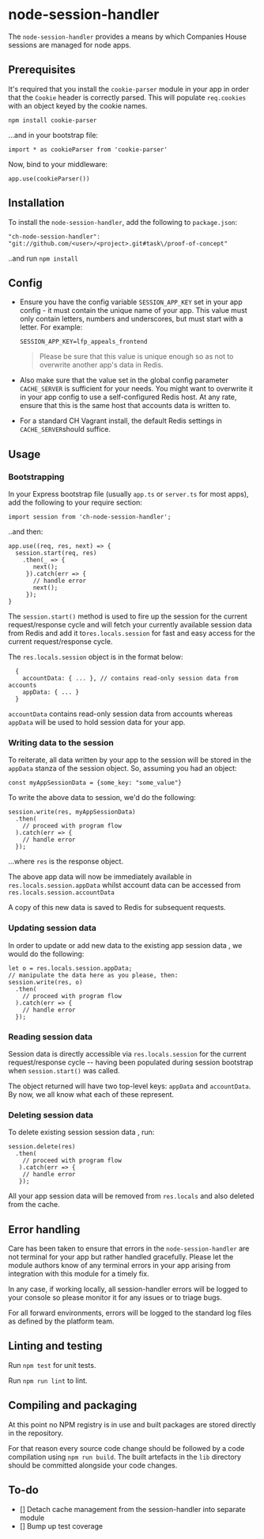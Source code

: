 

# node-session-handler

The `node-session-handler` provides a means by which Companies House sessions are managed for node apps.

## Prerequisites

It's required that you install the `cookie-parser` module in your app in order that the `Cookie` header is correctly parsed.  This will populate `req.cookies` with an object keyed by the cookie names.

```
npm install cookie-parser
```
...and in your bootstrap file:

```$typescript
import * as cookieParser from 'cookie-parser'
```
Now, bind to your middleware:
```
app.use(cookieParser())
```

## Installation

To install the `node-session-handler`, add the following to `package.json`:

```$json
"ch-node-session-handler": "git://github.com/<user>/<project>.git#task\/proof-of-concept"
```

..and run `npm install`

## Config

- Ensure you have the config variable `SESSION_APP_KEY` set in your app config - it must contain the unique name of your app. This value must only contain letters, numbers and underscores, but must start with a letter. For example:
	```
	SESSION_APP_KEY=lfp_appeals_frontend
	```
	>Please be sure that this value is unique enough so as not to overwrite another app's data in Redis.

- Also make sure that the value set in the global config parameter `CACHE_SERVER` is sufficient for your needs. You might want to overwrite it in your app config to use a self-configured Redis host. At any rate, ensure that this is the same host that accounts data is written to.
- For a standard CH Vagrant install, the default Redis settings in `CACHE_SERVER`should suffice.

## Usage

### Bootstrapping

In your Express bootstrap file (usually `app.ts` or `server.ts` for most apps), add the following to your require section:
```
import session from 'ch-node-session-handler';
```

..and then:

```
app.use((req, res, next) => {
  session.start(req, res)
    .then(_ => {
       next();
     }).catch(err => {
       // handle error
       next();
     });
}
```

The `session.start()` method is used to fire up the session for the current request/response cycle and will fetch your currently available session data from Redis and add it to`res.locals.session` for fast and easy access for the current request/response cycle.

The `res.locals.session` object is in the format below:

```
  {
    accountData: { ... }, // contains read-only session data from accounts
    appData: { ... }
  }
```

`accountData` contains read-only session data from accounts whereas `appData` will be used to hold session data for your app.

### Writing data to the session

To reiterate, all data written by your app to the session will be stored in the `appData` stanza of the session object. So, assuming you  had an object:

```
const myAppSessionData = {some_key: "some_value"}
```

To write the above data to session, we'd do the following:
```
session.write(res, myAppSessionData)
  .then(
    // proceed with program flow
  ).catch(err => {
    // handle error
  });
```
...where `res` is the response object.

The above app data will now be immediately available in `res.locals.session.appData` whilst account data can be accessed from `res.locals.session.accountData`

A copy of this new data is saved to Redis for subsequent requests.

### Updating session data

In order to update or add new data to the existing app session data , we would do the following:
```
let o = res.locals.session.appData;
// manipulate the data here as you please, then:
session.write(res, o)
  .then(
    // proceed with program flow
  ).catch(err => {
    // handle error
  });
```

### Reading session data

Session data is directly accessible via `res.locals.session` for the current request/response cycle -- having been populated during session bootstrap when `session.start()` was called.

The object returned will have two top-level keys: `appData` and `accountData`. By now, we all know what each of these represent.

### Deleting session data

To delete existing session session data , run:
  ```
session.delete(res)
    .then(
      // proceed with program flow
     ).catch(err => {
      // handle error
     });
```
  All your app session data will be removed from `res.locals` and also deleted from the cache.

## Error handling

Care has been taken to ensure that errors in the `node-session-handler` are not terminal for your app but rather handled gracefully. Please let the module authors know of any terminal errors in your app arising from integration with this module for a timely fix.

 In any case, if working locally, all session-handler errors will be logged to your console so please monitor it for any issues or to triage bugs.

For all forward environments, errors will be logged to the standard log files as defined by the platform team.

## Linting and testing

Run `npm test` for unit tests.

Run `npm run lint` to lint.

## Compiling and packaging

At this point no NPM registry is in use and built packages are stored directly in the repository.

For that reason every source code change should be followed by a code compilation using `npm run build`. The built artefacts in the `lib` directory should be committed alongside your code changes.  

## To-do
 - [] Detach cache management from the session-handler into separate module
 - [] Bump up test coverage
